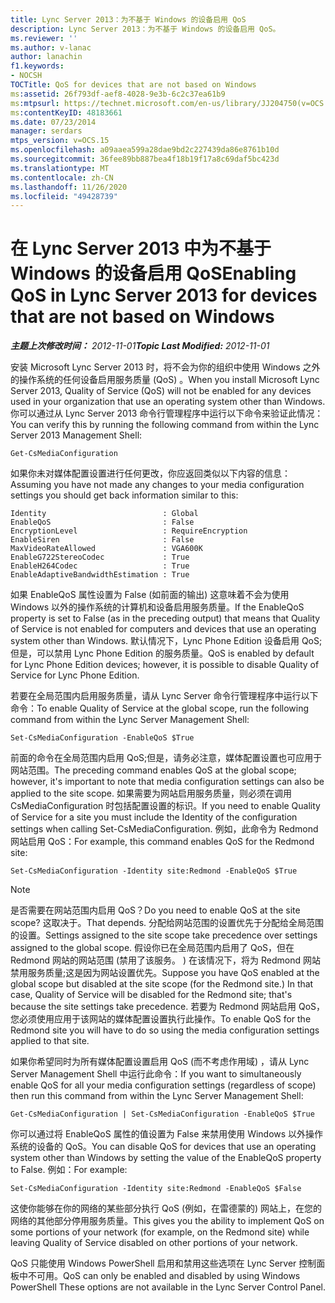 ```yaml
---
title: Lync Server 2013：为不基于 Windows 的设备启用 QoS
description: Lync Server 2013：为不基于 Windows 的设备启用 QoS。
ms.reviewer: ''
ms.author: v-lanac
author: lanachin
f1.keywords:
- NOCSH
TOCTitle: QoS for devices that are not based on Windows
ms:assetid: 26f793df-aef8-4028-9e3b-6c2c37ea61b9
ms:mtpsurl: https://technet.microsoft.com/en-us/library/JJ204750(v=OCS.15)
ms:contentKeyID: 48183661
ms.date: 07/23/2014
manager: serdars
mtps_version: v=OCS.15
ms.openlocfilehash: a09aaea599a28dae9bd2c227439da86e8761b10d
ms.sourcegitcommit: 36fee89bb887bea4f18b19f17a8c69daf5bc423d
ms.translationtype: MT
ms.contentlocale: zh-CN
ms.lasthandoff: 11/26/2020
ms.locfileid: "49428739"
---
```

# <a name="enabling-qos-in-lync-server-2013-for-devices-that-are-not-based-on-windows"></a><span data-ttu-id="94396-103">在 Lync Server 2013 中为不基于 Windows 的设备启用 QoS</span><span class="sxs-lookup"><span data-stu-id="94396-103">Enabling QoS in Lync Server 2013 for devices that are not based on Windows</span></span>

<div data-xmlns="http://www.w3.org/1999/xhtml">

<div class="topic" data-xmlns="http://www.w3.org/1999/xhtml" data-msxsl="urn:schemas-microsoft-com:xslt" data-cs="https://msdn.microsoft.com/">

<div data-asp="https://msdn2.microsoft.com/asp">



</div>

<div id="mainSection">

<div id="mainBody"><span data-ttu-id="94396-104">

<span> </span></span><span class="sxs-lookup"><span data-stu-id="94396-104">

<span> </span></span></span>

<span data-ttu-id="94396-105">_**主题上次修改时间：** 2012-11-01_</span><span class="sxs-lookup"><span data-stu-id="94396-105">_**Topic Last Modified:** 2012-11-01_</span></span>

<span data-ttu-id="94396-106">安装 Microsoft Lync Server 2013 时，将不会为你的组织中使用 Windows 之外的操作系统的任何设备启用服务质量 (QoS) 。</span><span class="sxs-lookup"><span data-stu-id="94396-106">When you install Microsoft Lync Server 2013, Quality of Service (QoS) will not be enabled for any devices used in your organization that use an operating system other than Windows.</span></span> <span data-ttu-id="94396-107">你可以通过从 Lync Server 2013 命令行管理程序中运行以下命令来验证此情况：</span><span class="sxs-lookup"><span data-stu-id="94396-107">You can verify this by running the following command from within the Lync Server 2013 Management Shell:</span></span>

    Get-CsMediaConfiguration

<span data-ttu-id="94396-108">如果你未对媒体配置设置进行任何更改，你应返回类似以下内容的信息：</span><span class="sxs-lookup"><span data-stu-id="94396-108">Assuming you have not made any changes to your media configuration settings you should get back information similar to this:</span></span>

    Identity                          : Global
    EnableQoS                         : False
    EncryptionLevel                   : RequireEncryption
    EnableSiren                       : False
    MaxVideoRateAllowed               : VGA600K
    EnableG722StereoCodec             : True
    EnableH264Codec                   : True
    EnableAdaptiveBandwidthEstimation : True

<span data-ttu-id="94396-109">如果 EnableQoS 属性设置为 False (如前面的输出) 这意味着不会为使用 Windows 以外的操作系统的计算机和设备启用服务质量。</span><span class="sxs-lookup"><span data-stu-id="94396-109">If the EnableQoS property is set to False (as in the preceding output) that means that Quality of Service is not enabled for computers and devices that use an operating system other than Windows.</span></span> <span data-ttu-id="94396-110">默认情况下，Lync Phone Edition 设备启用 QoS;但是，可以禁用 Lync Phone Edition 的服务质量。</span><span class="sxs-lookup"><span data-stu-id="94396-110">QoS is enabled by default for Lync Phone Edition devices; however, it is possible to disable Quality of Service for Lync Phone Edition.</span></span>

<span data-ttu-id="94396-111">若要在全局范围内启用服务质量，请从 Lync Server 命令行管理程序中运行以下命令：</span><span class="sxs-lookup"><span data-stu-id="94396-111">To enable Quality of Service at the global scope, run the following command from within the Lync Server Management Shell:</span></span>

    Set-CsMediaConfiguration -EnableQoS $True

<span data-ttu-id="94396-112">前面的命令在全局范围内启用 QoS;但是，请务必注意，媒体配置设置也可应用于网站范围。</span><span class="sxs-lookup"><span data-stu-id="94396-112">The preceding command enables QoS at the global scope; however, it's important to note that media configuration settings can also be applied to the site scope.</span></span> <span data-ttu-id="94396-113">如果需要为网站启用服务质量，则必须在调用 CsMediaConfiguration 时包括配置设置的标识。</span><span class="sxs-lookup"><span data-stu-id="94396-113">If you need to enable Quality of Service for a site you must include the Identity of the configuration settings when calling Set-CsMediaConfiguration.</span></span> <span data-ttu-id="94396-114">例如，此命令为 Redmond 网站启用 QoS：</span><span class="sxs-lookup"><span data-stu-id="94396-114">For example, this command enables QoS for the Redmond site:</span></span>

    Set-CsMediaConfiguration -Identity site:Redmond -EnableQoS $True

<div>


> [!NOTE]  
> <span data-ttu-id="94396-115">是否需要在网站范围内启用 QoS？</span><span class="sxs-lookup"><span data-stu-id="94396-115">Do you need to enable QoS at the site scope?</span></span> <span data-ttu-id="94396-116">这取决于。</span><span class="sxs-lookup"><span data-stu-id="94396-116">That depends.</span></span> <span data-ttu-id="94396-117">分配给网站范围的设置优先于分配给全局范围的设置。</span><span class="sxs-lookup"><span data-stu-id="94396-117">Settings assigned to the site scope take precedence over settings assigned to the global scope.</span></span> <span data-ttu-id="94396-118">假设你已在全局范围内启用了 QoS，但在 Redmond 网站的网站范围 (禁用了该服务。 ) 在该情况下，将为 Redmond 网站禁用服务质量;这是因为网站设置优先。</span><span class="sxs-lookup"><span data-stu-id="94396-118">Suppose you have QoS enabled at the global scope but disabled at the site scope (for the Redmond site.) In that case, Quality of Service will be disabled for the Redmond site; that's because the site settings take precedence.</span></span> <span data-ttu-id="94396-119">若要为 Redmond 网站启用 QoS，您必须使用应用于该网站的媒体配置设置执行此操作。</span><span class="sxs-lookup"><span data-stu-id="94396-119">To enable QoS for the Redmond site you will have to do so using the media configuration settings applied to that site.</span></span>



</div>

<span data-ttu-id="94396-120">如果你希望同时为所有媒体配置设置启用 QoS (而不考虑作用域) ，请从 Lync Server Management Shell 中运行此命令：</span><span class="sxs-lookup"><span data-stu-id="94396-120">If you want to simultaneously enable QoS for all your media configuration settings (regardless of scope) then run this command from within the Lync Server Management Shell:</span></span>

    Get-CsMediaConfiguration | Set-CsMediaConfiguration -EnableQoS $True

<span data-ttu-id="94396-121">你可以通过将 EnableQoS 属性的值设置为 False 来禁用使用 Windows 以外操作系统的设备的 QoS。</span><span class="sxs-lookup"><span data-stu-id="94396-121">You can disable QoS for devices that use an operating system other than Windows by setting the value of the EnableQoS property to False.</span></span> <span data-ttu-id="94396-122">例如：</span><span class="sxs-lookup"><span data-stu-id="94396-122">For example:</span></span>

    Set-CsMediaConfiguration -Identity site:Redmond -EnableQoS $False

<span data-ttu-id="94396-123">这使你能够在你的网络的某些部分执行 QoS (例如，在雷德蒙的) 网站上，在您的网络的其他部分停用服务质量。</span><span class="sxs-lookup"><span data-stu-id="94396-123">This gives you the ability to implement QoS on some portions of your network (for example, on the Redmond site) while leaving Quality of Service disabled on other portions of your network.</span></span>

<span data-ttu-id="94396-124">QoS 只能使用 Windows PowerShell 启用和禁用这些选项在 Lync Server 控制面板中不可用。</span><span class="sxs-lookup"><span data-stu-id="94396-124">QoS can only be enabled and disabled by using Windows PowerShell These options are not available in the Lync Server Control Panel.</span></span>

<span data-ttu-id="94396-125"></div>

<span> </span>

</div>

</div>

</span><span class="sxs-lookup"><span data-stu-id="94396-125"></div>

<span> </span>

</div>

</div>

</span></span></div>

